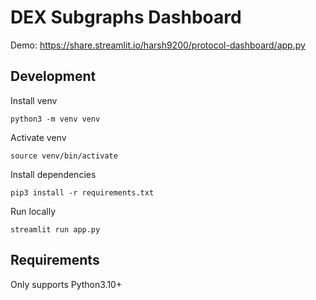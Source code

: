 # DEX Subgraphs Dashboard

Demo: <https://share.streamlit.io/harsh9200/protocol-dashboard/app.py>

## Development

Install venv

```
python3 -m venv venv
```

Activate venv

```
source venv/bin/activate
```

Install dependencies

```
pip3 install -r requirements.txt
```

Run locally

```
streamlit run app.py
```

## Requirements

Only supports Python3.10+
